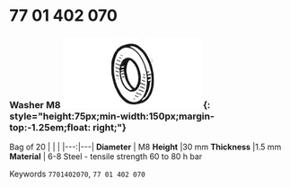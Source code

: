# 77 01 402 070

### Washer M8 ![](../assets/images/parts/washer.png){: style="height:75px;min-width:150px;margin-top:-1.25em;float: right;"}

Bag of 20
|   |   |
|---:|---|
**Diameter** | M8
**Height** |30 mm
**Thickness** |1.5 mm
**Material** | 6-8 Steel - tensile strength 60 to 80 h bar

Keywords `7701402070`, `77 01 402 070`
